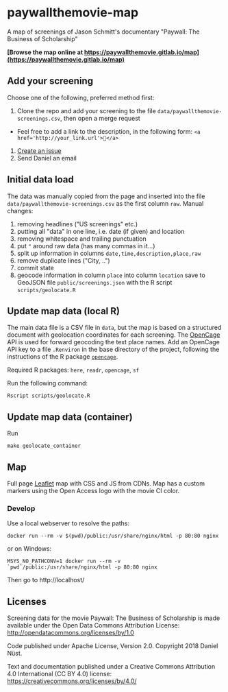 # paywallthemovie-map

A map of screenings of Jason Schmitt's documentary "Paywall: The Business of Scholarship"

**[Browse the map online at https://paywallthemovie.gitlab.io/map](https://paywallthemovie.gitlab.io/map)**

## Add your screening

Choose one of the following, preferred method first:

1. Clone the repo and add your screening to the file `data/paywallthemovie-screenings.csv`, then open a merge request
  - Feel free to add a link to the description, in the following form: `<a href='http://your_link.url'>🔗</a>`
1. [Create an issue](https://gitlab.com/nuest/paywallthemovie-map/issues)
1. Send Daniel an email

## Initial data load

The data was manually copied from the page and inserted into the file `data/paywallthemovie-screenings.csv` as the first column `raw`.
Manual changes:

1. removing headlines ("US screenings" etc.)
1. putting all "data" in one line, i.e. date (if given) and location
1. removing whitespace and trailing punctuation
1. put `"` around raw data (has many commas in it...)
1. split up information in columns `date,time,description,place,raw`
1. remove duplicate lines ("City, ..")
1. commit state
1. geocode information in column `place` into column `location` save to GeoJSON file `public/screenings.json` with the R script `scripts/geolocate.R`

## Update map data (local R)

The main data file is a CSV file in `data`, but the map is based on a structured document with geolocation coordinates for each screening.
The [OpenCage](https://opencagedata.com) API is used for forward geocoding the text place names.
Add an OpenCage API key to a file `.Renviron` in the base directory of the project, following the instructions of the R package [`opencage`](https://github.com/ropensci/opencage).

Required R packages: `here`, `readr`, `opencage`, `sf`

Run the following command:

```
Rscript scripts/geolocate.R
```

## Update map data (container)

Run

```
make geolocate_container
```

## Map

Full page [Leaflet](https://leafletjs.com/) map with CSS and JS from CDNs.
Map has a custom markers using the Open Access logo with the movie CI color.

### Develop

Use a local webserver to resolve the paths:

```
docker run --rm -v $(pwd)/public:/usr/share/nginx/html -p 80:80 nginx
```

or on Windows:

```
MSYS_NO_PATHCONV=1 docker run --rm -v `pwd`/public:/usr/share/nginx/html -p 80:80 nginx
```

Then go to http://localhost/

## Licenses

Screening data for the movie Paywall: The Business of Scholarship is made available under the Open Data Commons Attribution License: http://opendatacommons.org/licenses/by/1.0

Code published under Apache License, Version 2.0. Copyright 2018 Daniel Nüst.

Text and documentation published under a Creative Commons Attribution 4.0 International (CC BY 4.0) license: https://creativecommons.org/licenses/by/4.0/
